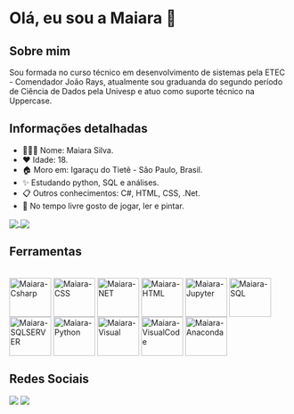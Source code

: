 # Olá, eu sou a Maiara 👋
## Sobre mim
Sou formada no curso técnico em desenvolvimento de sistemas pela ETEC - Comendador João Rays, atualmente sou graduanda do segundo período de Ciência de Dados pela Univesp e atuo como suporte técnico na Uppercase.

## Informações detalhadas
* 👩🏽‍💻 Nome: Maiara Silva.
* ❤️ Idade: 18.
* 🏠 Moro em: Igaraçu do Tietê - São Paulo, Brasil.
* ✨ Estudando python, SQL e análises.
* 📋 Outros conhecimentos: C#, HTML, CSS, .Net.
* 📖 No tempo livre gosto de jogar, ler e pintar.

<a href="https://github.com/MaiaraSilva/github-readme-stats">
  <img align="center" src="https://github-readme-stats.vercel.app/api?username=MaiaraSilva&show_icons=true&theme=transparent" />
</a>
<a href="https://github.com/MaiaraSilva/convoychat">
  <img align="center" src="https://github-readme-stats.vercel.app/api/top-langs/?username=MaiaraSilva&layout=compact)"/>
</a>

## Ferramentas
<div style="display: inline_block"><br>
	<img align="center" alt="Maiara-Csharp" height="70" width="75" src="https://cdn.jsdelivr.net/gh/devicons/devicon/icons/csharp/csharp-original.svg">
  <img align="center" alt="Maiara-CSS" height="70" width="75" src="https://cdn.jsdelivr.net/gh/devicons/devicon/icons/css3/css3-original.svg">
  <img align="center" alt="Maiara-NET" height="70" width="75" src="https://cdn.jsdelivr.net/gh/devicons/devicon/icons/dotnetcore/dotnetcore-original.svg">
  <img align="center" alt="Maiara-HTML" height="70" width="75" src="https://cdn.jsdelivr.net/gh/devicons/devicon/icons/html5/html5-original.svg">
  <img align="center" alt="Maiara-Jupyter" height="70" width="75" src="https://cdn.jsdelivr.net/gh/devicons/devicon/icons/jupyter/jupyter-original.svg">
  <img align="center" alt="Maiara-SQL" height="70" width="75" src="https://cdn.jsdelivr.net/gh/devicons/devicon/icons/mysql/mysql-original.svg">
  <img align="center" alt="Maiara-SQLSERVER" height="70" width="75" src="https://cdn.jsdelivr.net/gh/devicons/devicon/icons/microsoftsqlserver/microsoftsqlserver-plain.svg">
  <img align="center" alt="Maiara-Python" height="70" width="75" src="https://cdn.jsdelivr.net/gh/devicons/devicon/icons/python/python-original.svg">
  <img align="center" alt="Maiara-Visual" height="70" width="75" src="https://cdn.jsdelivr.net/gh/devicons/devicon/icons/visualstudio/visualstudio-plain.svg">
  <img align="center" alt="Maiara-VisualCode" height="70" width="75" src="https://cdn.jsdelivr.net/gh/devicons/devicon/icons/vscode/vscode-original.svg">
  <img align="center" alt="Maiara-Anaconda" height="70" width="75" src="https://cdn.jsdelivr.net/gh/devicons/devicon/icons/anaconda/anaconda-original.svg">
</div>

## Redes Sociais

<div>
<a href = "mailto:maiarahsantos10@gmail.com"><img src="https://img.shields.io/badge/Gmail-D14836?style=for-the-badge&logo=gmail&logoColor=white" target="_blank"></a>
<a href="https://www.linkedin.com/in/maiara-da-silva-santos" target="_blank"><img src="https://img.shields.io/badge/-LinkedIn-%230077B5?style=for-the-badge&logo=linkedin&logoColor=white" target="_blank"></a>   
</div>
